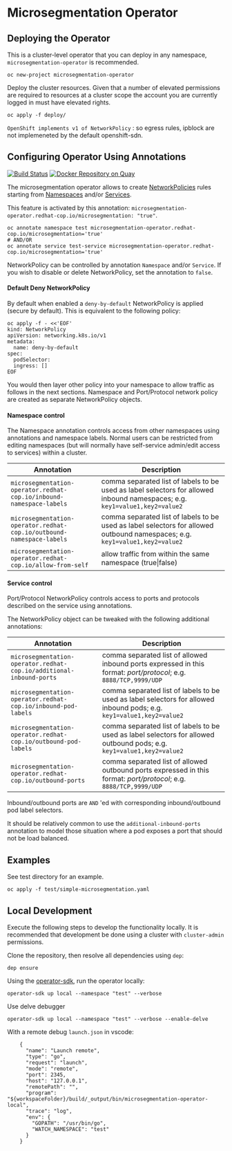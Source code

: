 # Microsegmentation Operator

## Deploying the Operator

This is a cluster-level operator that you can deploy in any namespace, `microsegmentation-operator` is recommended.

```shell
oc new-project microsegmentation-operator
```

Deploy the cluster resources. Given that a number of elevated permissions are required to resources at a cluster scope the account you are currently logged in must have elevated rights.

```shell
oc apply -f deploy/
```

`OpenShift implements v1 of NetworkPolicy` : so egress rules, ipblock are not implemeneted by the default openshift-sdn.

## Configuring Operator Using Annotations

[![Build Status](https://travis-ci.org/redhat-cop/microsegmentation-operator.svg?branch=master)](https://travis-ci.org/redhat-cop/microsegmentation-operator) [![Docker Repository on Quay](https://quay.io/repository/redhat-cop/microsegmentation-operator/status "Docker Repository on Quay")](https://quay.io/repository/redhat-cop/microsegmentation-operator)

The microsegmentation operator allows to create [NetworkPolicies](https://kubernetes.io/docs/concepts/services-networking/network-policies/) rules starting from [Namespaces](https://kubernetes.io/docs/concepts/overview/working-with-objects/namespaces/) and/or [Services](https://kubernetes.io/docs/concepts/services-networking/service/).

This feature is activated by this annotation: `microsegmentation-operator.redhat-cop.io/microsegmentation: "true"`.

```
oc annotate namespace test microsegmentation-operator.redhat-cop.io/microsegmentation='true'
# AND/OR
oc annotate service test-service microsegmentation-operator.redhat-cop.io/microsegmentation='true'
```

NetworkPolicy can be controlled by annotation `Namespace` and/or `Service`. If you wish to disable or delete NetworkPolicy, set the annotation to `false`.

#### Default Deny NetworkPolicy

By default when enabled a `deny-by-default` NetworkPolicy is applied (secure by default). This is equivalent to the following policy:

```
oc apply -f - <<'EOF'
kind: NetworkPolicy
apiVersion: networking.k8s.io/v1
metadata:
  name: deny-by-default
spec:
  podSelector:
  ingress: []
EOF
```

You would then layer other policy into your namespace to allow traffic as follows in the next sections. Namespace and Port/Protocol network policy are created as separate NetworkPolicy objects.

#### Namespace control

The Namespace annotation controls access from other namespaces using annotations and namespace labels. Normal users can be restricted from editing namespaces (but will normally have self-service admin/edit access to services) within a cluster.

| Annotation  | Description  |
| - | - |
| `microsegmentation-operator.redhat-cop.io/inbound-namespace-labels`  | comma separated list of labels to be used as label selectors for allowed inbound namespaces; e.g. `key1=value1,key2=value2`  |
| `microsegmentation-operator.redhat-cop.io/outbound-namespace-labels`  | comma separated list of labels to be used as label selectors for allowed outbound namespaces; e.g. `key1=value1,key2=value2`  |
| `microsegmentation-operator.redhat-cop.io/allow-from-self`  | allow traffic from within the same namespace (true\|false) |

#### Service control

Port/Protocol NetworkPolicy controls access to ports and protocols described on the service using annotations.

The NetworkPolicy object can be tweaked with the following additional annotations:

| Annotation  | Description  |
| - | - |
| `microsegmentation-operator.redhat-cop.io/additional-inbound-ports`  | comma separated list of allowed inbound ports expressed in this format: *port/protocol*; e.g. `8888/TCP,9999/UDP`  |
|  `microsegmentation-operator.redhat-cop.io/inbound-pod-labels` | comma separated list of labels to be used as label selectors for allowed inbound pods; e.g. `key1=value1,key2=value2`  |
| `microsegmentation-operator.redhat-cop.io/outbound-pod-labels`  | comma separated list of labels to be used as label selectors for allowed outbound pods; e.g. `key1=value1,key2=value2`  ||   |   |
| `microsegmentation-operator.redhat-cop.io/outbound-ports`  | comma separated list of allowed outbound ports expressed in this format: *port/protocol*; e.g. `8888/TCP,9999/UDP`  |

Inbound/outbound ports are `AND` 'ed with corresponding inbound/outbound pod label selectors.

It should be relatively common to use the `additional-inbound-ports` annotation to model those situation where a pod exposes a port that should not be load balanced.

## Examples

See test directory for an example.

```
oc apply -f test/simple-microsegmentation.yaml
```

## Local Development

Execute the following steps to develop the functionality locally. It is recommended that development be done using a cluster with `cluster-admin` permissions.

Clone the repository, then resolve all dependencies using `dep`:

```shell
dep ensure
```

Using the [operator-sdk](https://github.com/operator-framework/operator-sdk), run the operator locally:

```shell
operator-sdk up local --namespace "test" --verbose
```

Use delve debugger

```
operator-sdk up local --namespace "test" --verbose --enable-delve
```

With a remote debug `launch.json` in vscode:

```
    {
      "name": "Launch remote",
      "type": "go",
      "request": "launch",
      "mode": "remote",
      "port": 2345,
      "host": "127.0.0.1",
      "remotePath": "",
      "program": "${workspaceFolder}/build/_output/bin/microsegmentation-operator-local",
      "trace": "log",
      "env": {
        "GOPATH": "/usr/bin/go",
        "WATCH_NAMESPACE": "test"
      }
    }
```